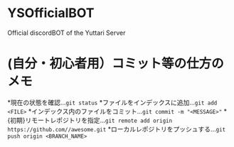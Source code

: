 # YSOfficialBOT
Official discordBOT of the Yuttari Server

# (自分・初心者用）コミット等の仕方のメモ
*現在の状態を確認...`git status`
*ファイルをインデックスに追加...`git add <FILE>`
*インデックス内のファイルをコミット...`git commit -m "<MESSAGE>"`
*{初期}リモートレポジトリを指定...`git remote add origin https://github.com//awesome.git`
*ローカルレポジトリをプッシュする...`git push origin <BRANCH_NAME>`
